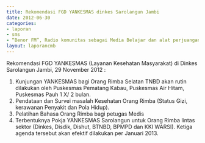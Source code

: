 ```yaml
---	
title: Rekomendasi FGD YANKESMAS dinkes Sarolangun Jambi
date: 2012-06-30
categories:	
- laporan
- sms
- “Benor FM”, Radio komunitas sebagai Media Belajar dan alat perjuangan hak dasar Orang Rimba
layout: laporancmb	
---	
```


Rekomendasi FGD YANKESMAS (Layanan Kesehatan Masyarakat) di Dinkes Sarolangun Jambi, 29 November 2012 :
1. Kunjungan YANKESMAS bagi Orang Rimba Selatan TNBD akan rutin dilakukan oleh Puskesmas Pematang Kabau, Puskesmas Air Hitam, Puskesmas Pauh 1 X/ 2 bulan.
2. Pendataan dan Survei masalah Kesehatan Orang Rimba (Status Gizi, kerawanan Penyakit dan Pola Hidup). 
3. Pelatihan Bahasa Orang Rimba bagi petugas Medis 
4. Terbentuknya Pokja YANKESMAS Sarolangun untuk Orang Rimba lintas sektor (Dinkes, Disdik, Dishut, BTNBD, BPMPD dan KKI WARSI). Ketiga agenda tersebut akan efektif dilakukan per Januari 2013.
